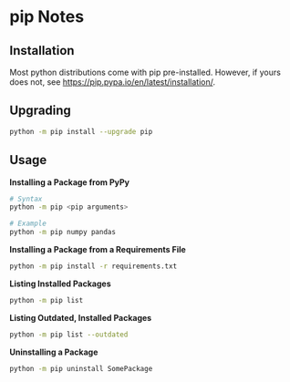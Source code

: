 # pip Notes


## Installation

Most python distributions come with pip pre-installed. However, if yours does not, see https://pip.pypa.io/en/latest/installation/.


## Upgrading

```sh
python -m pip install --upgrade pip
```


## Usage

**Installing a Package from PyPy**

```sh
# Syntax
python -m pip <pip arguments>
```

```sh
# Example
python -m pip numpy pandas
```

**Installing a Package from a Requirements File**

```sh
python -m pip install -r requirements.txt
```

**Listing Installed Packages**

```sh
python -m pip list
```

**Listing Outdated, Installed Packages**

```sh
python -m pip list --outdated
```

**Uninstalling a Package**

```sh
python -m pip uninstall SomePackage
```

